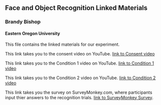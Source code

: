 ## Face and Object Recognition Linked Materials

### Brandy Bishop

#### Eastern Oregon University

This file contains the linked materials for our experiment.



This link takes you to the consent video on YouTube. [link to Consent video](https://www.youtube.com/watch?v=gNBh6L3cm28)


This link takes you to the Condition 1 video on YouTube. [link to Condition 1 video](https://www.youtube.com/watch?v=W7-ib3HYXUE)  


This link takes you to the Condition 2 video on YouTube. [link to Condition 2 video]( https://www.youtube.com/watch?v=q-Yiwn5Pj7w)


This link takes you the survey on SurveyMonkey.com, where participants input thier answers to the recognition trials. [link to SurveyMonkey Survey](https://www.surveymonkey.com/r/VXTRQDB).